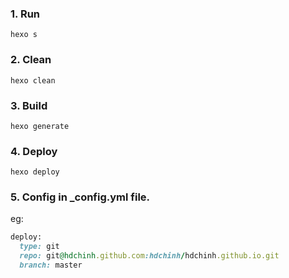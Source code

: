 ### 1. Run
`hexo s`

### 2. Clean
`hexo clean`

### 3. Build
`hexo generate`

### 4. Deploy
`hexo deploy`

### 5. Config in _config.yml file.

eg:

```ruby
deploy:
  type: git
  repo: git@hdchinh.github.com:hdchinh/hdchinh.github.io.git
  branch: master
```
